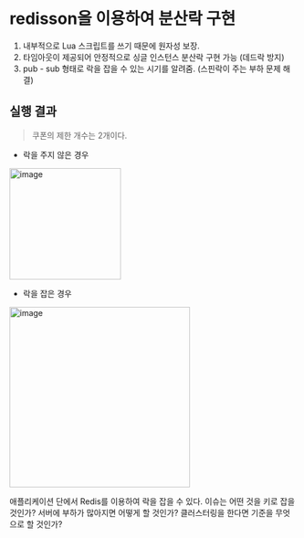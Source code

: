 # redisson을 이용하여 분산락 구현

1. 내부적으로 Lua 스크립트를 쓰기 때문에 원자성 보장.
2. 타임아웃이 제공되어 안정적으로 싱글 인스턴스 분산락 구현 가능 (데드락 방지)
3. pub - sub 형태로 락을 잡을 수 있는 시기를 알려줌. (스핀락이 주는 부하 문제 해결)

## 실행 결과
> 쿠폰의 제한 개수는 2개이다.

* 락을 주지 않은 경우

<img width="195" alt="image" src="https://user-images.githubusercontent.com/87312401/196144678-36d85558-a05b-4deb-bb32-d5ec1083706d.png">

* 락을 잡은 경우
  
<img width="316" alt="image" src="https://user-images.githubusercontent.com/87312401/196144884-941b8c34-0fa8-48cf-aef2-2bc8b0f4cb6e.png">

애플리케이션 단에서 Redis를 이용하여 락을 잡을 수 있다. 이슈는 어떤 것을 키로 잡을 것인가? 서버에 부하가 많아지면 어떻게 할 것인가? 클러스터링을 한다면 기준을 무엇으로 할 것인가?
